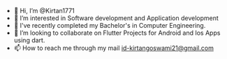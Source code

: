 - 👋 Hi, I’m @Kirtan1771
- 👀 I’m interested in Software development and Application development
- 🌱 I've recently completed my Bachelor's in Computer Engineering.
- 💞️ I’m looking to collaborate on Flutter Projects for Android and Ios Apps using dart.
- 📫 How to reach me through my mail id-kirtangoswami21@gmail.com

<!---
Kirtan1771/Kirtan1771 is a ✨ special ✨ repository because its `README.md` (this file) appears on your GitHub profile.
You can click the Preview link to take a look at your changes.
--->
